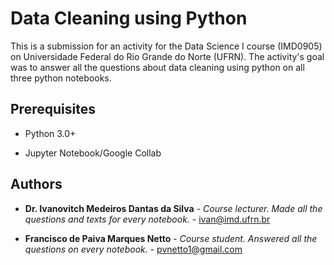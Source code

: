 # Data Cleaning using Python


This is a submission for an activity for the Data Science I course (IMD0905) on Universidade Federal do Rio Grande do Norte (UFRN). The activity's goal was to answer all the questions about data cleaning using python on all three python notebooks.



## Prerequisites


- Python 3.0+

- Jupyter Notebook/Google Collab




## Authors

* **Dr. Ivanovitch Medeiros Dantas da Silva** - *Course lecturer. Made all the questions and texts for every notebook.* - [ivan@imd.ufrn.br](ivan@imd.ufrn.br)

* **Francisco de Paiva Marques Netto** - *Course student. Answered all the questions on every notebook.* - [pvnetto1@gmail.com](pvnetto1@gmail.com)
